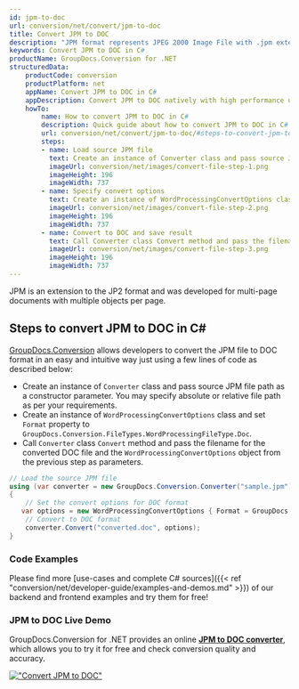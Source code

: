 ```yaml
---
id: jpm-to-doc
url: conversion/net/convert/jpm-to-doc
title: Convert JPM to DOC
description: "JPM format represents JPEG 2000 Image File with .jpm extension. Learn how to convert JPM to DOC file programmatically in C# language using GroupDocs.Conversion for .NET library."
keywords: Convert JPM to DOC in C#
productName: GroupDocs.Conversion for .NET
structuredData:
    productCode: conversion
    productPlatform: net
    appName: Convert JPM to DOC in C#
    appDescription: Convert JPM to DOC natively with high performance using C# language and server side GroupDocs.Conversion for .NET APIs, without the use of any software like Microsoft or Open Office.
    howTo:
        name: How to convert JPM to DOC in C# 
        description: Quick guide about how to convert JPM to DOC in C# with high performance and accuracy.
        url: conversion/net/convert/jpm-to-doc/#steps-to-convert-jpm-to-doc-in-c
        steps:
        - name: Load source JPM file 
          text: Create an instance of Converter class and pass source JPM file path as a constructor parameter. You may specify absolute or relative file path as per your requirements. 
          imageUrl: conversion/net/images/convert-file-step-1.png
          imageHeight: 196
          imageWidth: 737
        - name: Specify convert options 
          text: Create an instance of WordProcessingConvertOptions class.
          imageUrl: conversion/net/images/convert-file-step-2.png
          imageHeight: 196
          imageWidth: 737
        - name: Convert to DOC and save result 
          text: Call Converter class Convert method and pass the filename for the converted HTML file and the WordProcessingConvertOptions object from the previous step as parameters.
          imageUrl: conversion/net/images/convert-file-step-3.png
          imageHeight: 196
          imageWidth: 737
---
```


JPM is an extension to the JP2 format and was developed for multi-page documents with multiple objects per page.

## Steps to convert JPM to DOC in C#

[GroupDocs.Conversion](https://products.groupdocs.com/conversion/net) allows developers to convert the JPM file to DOC format in an easy and intuitive way just using a few lines of code as described below:

* Create an instance of `Converter` class and pass source JPM file path as a constructor parameter. You may specify absolute or relative file path as per your requirements. 
* Create an instance of `WordProcessingConvertOptions` class and set `Format` property to `GroupDocs.Conversion.FileTypes.WordProcessingFileType.Doc`.
* Call `Converter` class `Convert` method and pass the filename for the converted DOC file and the `WordProcessingConvertOptions` object from the previous step as parameters.

```csharp
// Load the source JPM file
using (var converter = new GroupDocs.Conversion.Converter("sample.jpm"))
{
    // Set the convert options for DOC format
   var options = new WordProcessingConvertOptions { Format = GroupDocs.Conversion.FileTypes.WordProcessingFileType.Doc };
    // Convert to DOC format
    converter.Convert("converted.doc", options);
}
```

### Code Examples

Please find more [use-cases and complete C# sources]({{< ref "conversion/net/developer-guide/examples-and-demos.md" >}}) of our backend and frontend examples and try them for free!

### JPM to DOC Live Demo

GroupDocs.Conversion for .NET provides an online [**JPM to DOC converter**](https://products.groupdocs.app/conversion/jpm-to-doc), which allows you to try it for free and check conversion quality and accuracy.

[!["Convert JPM to DOC"](conversion/net/images/convert-to-doc/convert-jpm-to-doc.png)](https://products.groupdocs.app/conversion/jpm-to-doc)